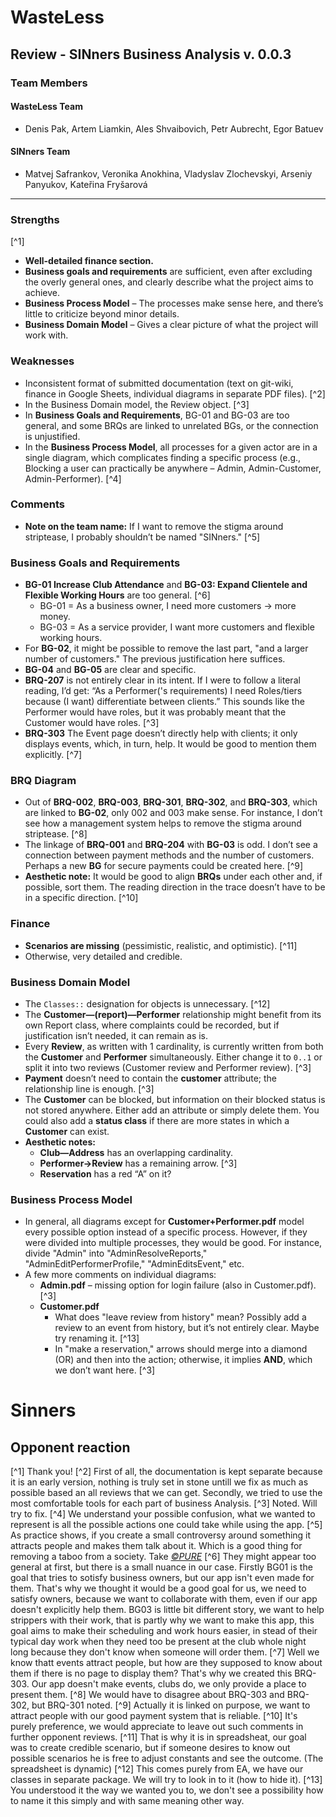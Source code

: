 # WasteLess
## Review - SINners Business Analysis v. 0.0.3

### Team Members

#### WasteLess Team
- Denis Pak, Artem Liamkin, Ales Shvaibovich, Petr Aubrecht, Egor Batuev

#### SINners Team
- Matvej Safrankov, Veronika Anokhina, Vladyslav Zlochevskyi, Arseniy Panyukov, Kateřina Fryšarová

---

### Strengths
[^1]
- **Well-detailed finance section.**
- **Business goals and requirements** are sufficient, even after excluding the overly general ones, and clearly describe what the project aims to achieve.
- **Business Process Model** – The processes make sense here, and there’s little to criticize beyond minor details.
- **Business Domain Model** – Gives a clear picture of what the project will work with.

### Weaknesses
- Inconsistent format of submitted documentation (text on git-wiki, finance in Google Sheets, individual diagrams in separate PDF files). [^2]
- In the Business Domain model, the Review object. [^3]
- In **Business Goals and Requirements**, BG-01 and BG-03 are too general, and some BRQs are linked to unrelated BGs, or the connection is unjustified.
- In the **Business Process Model**, all processes for a given actor are in a single diagram, which complicates finding a specific process (e.g., Blocking a user can practically be anywhere – Admin, Admin-Customer, Admin-Performer). [^4]

### Comments
- **Note on the team name:** If I want to remove the stigma around striptease, I probably shouldn’t be named "SINners." [^5]

### Business Goals and Requirements
- **BG-01 Increase Club Attendance** and **BG-03: Expand Clientele and Flexible Working Hours** are too general. [^6]
  - BG-01 = As a business owner, I need more customers → more money.
  - BG-03 = As a service provider, I want more customers and flexible working hours.
- For **BG-02**, it might be possible to remove the last part, "and a larger number of customers." The previous justification here suffices.
- **BG-04** and **BG-05** are clear and specific.
- **BRQ-207** is not entirely clear in its intent. If I were to follow a literal reading, I’d get: “As a Performer('s requirements) I need Roles/tiers because (I want) differentiate between clients.” This sounds like the Performer would have roles, but it was probably meant that the Customer would have roles. [^3]
- **BRQ-303** The Event page doesn’t directly help with clients; it only displays events, which, in turn, help. It would be good to mention them explicitly. [^7]

### BRQ Diagram
- Out of **BRQ-002**, **BRQ-003**, **BRQ-301**, **BRQ-302**, and **BRQ-303**, which are linked to **BG-02**, only 002 and 003 make sense. For instance, I don’t see how a management system helps to remove the stigma around striptease. [^8] 
- The linkage of **BRQ-001** and **BRQ-204** with **BG-03** is odd. I don’t see a connection between payment methods and the number of customers. Perhaps a new **BG** for secure payments could be created here. [^9]
- **Aesthetic note:** It would be good to align **BRQs** under each other and, if possible, sort them. The reading direction in the trace doesn’t have to be in a specific direction. [^10]

### Finance
- **Scenarios are missing** (pessimistic, realistic, and optimistic). [^11]
- Otherwise, very detailed and credible.

### Business Domain Model
- The `Classes::` designation for objects is unnecessary. [^12]
- The **Customer—(report)—Performer** relationship might benefit from its own Report class, where complaints could be recorded, but if justification isn’t needed, it can remain as is. 
- Every **Review**, as written with 1 cardinality, is currently written from both the **Customer** and **Performer** simultaneously. Either change it to `0..1` or split it into two reviews (Customer review and Performer review). [^3]
- **Payment** doesn’t need to contain the **customer** attribute; the relationship line is enough. [^3]
- The **Customer** can be blocked, but information on their blocked status is not stored anywhere. Either add an attribute or simply delete them. You could also add a **status class** if there are more states in which a **Customer** can exist.
- **Aesthetic notes:**
  - **Club—Address** has an overlapping cardinality. 
  - **Performer→Review** has a remaining arrow. [^3]
  - **Reservation** has a red “A” on it?

### Business Process Model
- In general, all diagrams except for **Customer+Performer.pdf** model every possible option instead of a specific process. However, if they were divided into multiple processes, they would be good. For instance, divide "Admin" into "AdminResolveReports," "AdminEditPerformerProfile," "AdminEditsEvent," etc.
- A few more comments on individual diagrams:
  - **Admin.pdf** – missing option for login failure (also in Customer.pdf). [^3]
  - **Customer.pdf**
    - What does "leave review from history" mean? Possibly add a review to an event from history, but it’s not entirely clear. Maybe try renaming it. [^13]
    - In "make a reservation," arrows should merge into a diamond (OR) and then into the action; otherwise, it implies **AND**, which we don’t want here. [^3] 

# Sinners
## Opponent reaction
[^1] Thank you!
[^2] First of all, the documentation is kept separate because it is an early version, nothing is truly set in stone untill we fix as much as possible based an all reviews that we can get. Secondly, we tried to use the most comfortable tools for each part of business Analysis.
[^3] Noted. Will try to fix.
[^4] We understand your possible confusion, what we wanted to represent is all the possible actions one could take while using the app.
[^5] As practice shows, if you create a small controversy around something it attracts people and makes them talk about it. Which is a good thing for removing a taboo from a society. Take [*©PURE*](https://pure.app/)
[^6] They might appear too general at first, but there is a small nuance in our case. Firstly BG01 is the goal that tries to sotisfy business owners, but our app isn't even made for them. That's why we thought it would be a good goal for us, we need to satisfy owners, because we want to collaborate with them, even if our app doesn't explicitly help them. BG03 is little bit different story, we want to help strippers with their work, that is partly why we want to make this app, this goal aims to make their scheduling and work hours easier, in stead of their typical day work when they need too be present at the club whole night long because they don't know when someone will order them.
[^7] Well we know thatt events attract people, but how are they supposed to know about them if there is no page to display them? That's why we created this BRQ-303. Our app doesn't make events, clubs do, we only provide a place to present them.
[^8] We would have to disagree about BRQ-303 and BRQ-302, but BRQ-301 noted.
[^9] Actually it is linked on purpose, we want to attract people with our good payment system that is reliable.
[^10] It's purely preference, we would appreciate to leave out such comments in further opponent reviews.
[^11] That is why it is in spreadsheat, our goal was to create credible scenario, but if someone desires to know out possible scenarios he is free to adjust constants and see the outcome. (The spreadsheet is dynamic)
[^12] This comes purely from EA, we have our classes in separate package. We will try to look in to it (how to hide it).
[^13] You understood it the way we wanted you to, we don't see a possibility how to name it this simply and with same meaning other way.